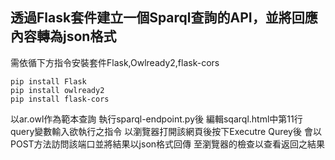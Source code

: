 ## 透過Flask套件建立一個Sparql查詢的API，並將回應內容轉為json格式
需依循下方指令安裝套件Flask,Owlready2,flask-cors
```
pip install Flask
pip install owlready2
pip install flask-cors
``` 
以ar.owl作為範本查詢
執行sparql-endpoint.py後
編輯sqarql.html中第11行query變數輸入欲執行之指令
以瀏覽器打開該網頁後按下Executre Qurey後
會以POST方法訪問該端口並將結果以json格式回傳
至瀏覽器的檢查以查看返回之結果
